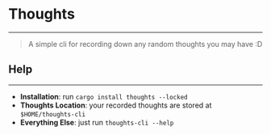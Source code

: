 # Thoughts
---
> A simple cli for recording down any random thoughts you may have :D


## Help
---
- **Installation**: run `cargo install thoughts --locked`
- **Thoughts Location**: your recorded thoughts are stored at `$HOME/thoughts-cli`
- **Everything Else**: just run `thoughts-cli --help`
